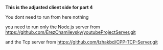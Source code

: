 **This is the adjusted client side for part 4**

You dont need to run from here nothing

you need to run only the Node.js server from https://github.com/ErezChamilevsky/youtubeProjectServer.git

and the Tcp server from https://github.com/Izhakbd/CPP-TCP-Server.git

